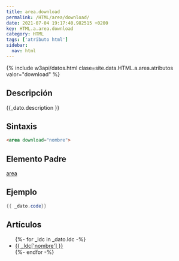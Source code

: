 ```yaml
---
title: area.download
permalink: /HTML/area/download/
date: 2021-07-04 19:17:40.982515 +0200
key: HTML.a.area.download
category: HTML
tags: ['atributo html']
sidebar: 
  nav: html
---
```


{% include w3api/datos.html clase=site.data.HTML.a.area.atributos valor="download" %}

## Descripción
{{_dato.description }}

## Sintaxis
~~~html
<area download="nombre">
~~~

## Elemento Padre
[area](/HTML/area/)

## Ejemplo
~~~java
{{ _dato.code}}
~~~

## Artículos
<ul>
{%- for _ldc in _dato.ldc -%}
   <li>
       <a href="{{_ldc['url'] }}">{{ _ldc['nombre'] }}</a>
   </li>
{%- endfor -%}
</ul>

